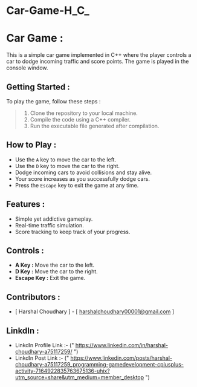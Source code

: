 # Car-Game-H_C_

# Car Game :

This is a simple car game implemented in C++ where the player controls a car to dodge incoming traffic and score points. The game is played in the console window.

## Getting Started :

To play the game, follow these steps :

> 1. Clone the repository to your local machine.
> 2. Compile the code using a C++ compiler.
> 3. Run the executable file generated after compilation.  

## How to Play :

- Use the `A` key to move the car to the left.
- Use the `D` key to move the car to the right.
- Dodge incoming cars to avoid collisions and stay alive.
- Your score increases as you successfully dodge cars.
- Press the `Escape` key to exit the game at any time.

## Features :

- Simple yet addictive gameplay.
- Real-time traffic simulation.
- Score tracking to keep track of your progress.

## Controls :

- **A Key :** Move the car to the left.
- **D Key :** Move the car to the right.
- **Escape Key :** Exit the game.

## Contributors :

-  [ Harshal Choudhary ] - [ harshalchoudhary00001@gmail.com ]

## LinkdIn :

- LinkdIn Profile Link :- (" https://www.linkedin.com/in/harshal-choudhary-a75117259/ ")
- LinkdIn Post Link :- (" https://www.linkedin.com/posts/harshal-choudhary-a75117259_programming-gamedevelopment-cplusplus-activity-7164922835763675136-uhix?utm_source=share&utm_medium=member_desktop ")
